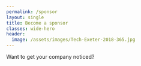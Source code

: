 ```yaml
---
permalink: /sponsor
layout: single
title: Become a sponsor
classes: wide-hero
header:
  image: /assets/images/Tech-Exeter-2018-365.jpg
---
```

Want to get your company noticed?

